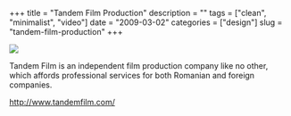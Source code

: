 +++
title = "Tandem Film Production"
description = ""
tags = ["clean", "minimalist", "video"]
date = "2009-03-02"
categories = ["design"]
slug = "tandem-film-production"
+++


 

  <div id="screens-thumbs" class="clearfix">
    <div class="txt-center" id="design-submission"><a href="http://www.tandemfilm.com/"><img id='bluga-thumbnail-1515' class='bluga-thumbnail large' src='//konigi.com/media/bluga/
wt49abae28bfcae.jpg'/></a></div>  
  </div>   
<p>Tandem Film is an independent film production company like no other, which affords professional services for both Romanian and foreign companies.</p>
<p><a href="http://www.tandemfilm.com/">http://www.tandemfilm.com/</a></p>




